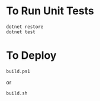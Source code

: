 # To Run Unit Tests

```
dotnet restore
dotnet test
```

# To Deploy

```
build.ps1
```

or 

```
build.sh
```